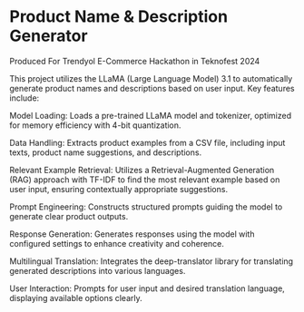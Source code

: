 # Product Name & Description Generator

Produced For Trendyol E-Commerce Hackathon in Teknofest 2024

This project utilizes the LLaMA (Large Language Model) 3.1 to automatically generate product names and descriptions based on user input. Key features include:

Model Loading: Loads a pre-trained LLaMA model and tokenizer, optimized for memory efficiency with 4-bit quantization.

Data Handling: Extracts product examples from a CSV file, including input texts, product name suggestions, and descriptions.

Relevant Example Retrieval: Utilizes a Retrieval-Augmented Generation (RAG) approach with TF-IDF to find the most relevant example based on user input, ensuring contextually appropriate suggestions.

Prompt Engineering: Constructs structured prompts guiding the model to generate clear product outputs.

Response Generation: Generates responses using the model with configured settings to enhance creativity and coherence.

Multilingual Translation: Integrates the deep-translator library for translating generated descriptions into various languages.

User Interaction: Prompts for user input and desired translation language, displaying available options clearly.
